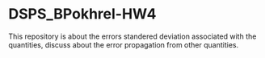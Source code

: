 # DSPS_BPokhrel-HW4

This repository is about the errors standered deviation associated with the quantities, discuss about the error propagation from other quantities.
